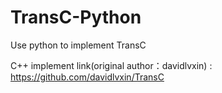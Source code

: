 # TransC-Python
Use python to implement TransC

C++ implement link(original author：davidlvxin) : https://github.com/davidlvxin/TransC
